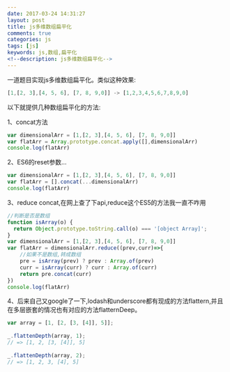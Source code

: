 ```yaml
---
date: 2017-03-24 14:31:27
layout: post
title: js多维数组扁平化
comments: true
categories: js
tags: [js]
keywords: js,数组,扁平化
<!--description: js多维数组扁平化-->
---
```

一道题目实现js多维数组扁平化。类似这种效果:

```javascript
[1,[2, 3],[4, 5, 6], [7, 8, 9,0]] -> [1,2,3,4,5,6,7,8,9,0]
```
<!-- more -->
以下就提供几种数组扁平化的方法:

1、concat方法

```javascript
var dimensionalArr = [1,[2, 3],[4, 5, 6], [7, 8, 9,0]]
var flatArr = Array.prototype.concat.apply([],dimensionalArr)
console.log(flatArr)
```

2、ES6的reset参数...

```javascript
var dimensionalArr = [1,[2, 3],[4, 5, 6], [7, 8, 9,0]]
var flatArr = [].concat(...dimensionalArr)
console.log(flatArr)
```
3、reduce concat,在网上查了下api,reduce这个ES5的方法我一直不咋用

```javascript
//判断是否是数组
function isArray(o) {  
  return Object.prototype.toString.call(o) === '[object Array]';   
} 
var dimensionalArr = [1,[2, 3],[4, 5, 6], [7, 8, 9,0]]
var flatArr = dimensionalArr.reduce((prev,curr)=>{
    //如果不是数组,转成数组
    pre = isArray(prev) ? prev : Array.of(prev)
    curr = isArray(curr) ? curr : Array.of(curr)
    return pre.concat(curr)
})
console.log(flatArr)
```

4、后来自己又google了一下,lodash和underscore都有现成的方法flattern,并且在多层嵌套的情况也有对应的方法flatternDeep。
```javascript
var array = [1, [2, [3, [4]], 5]];
 
_.flattenDepth(array, 1);
// => [1, 2, [3, [4]], 5]
 
_.flattenDepth(array, 2);
// => [1, 2, 3, [4], 5]
```

